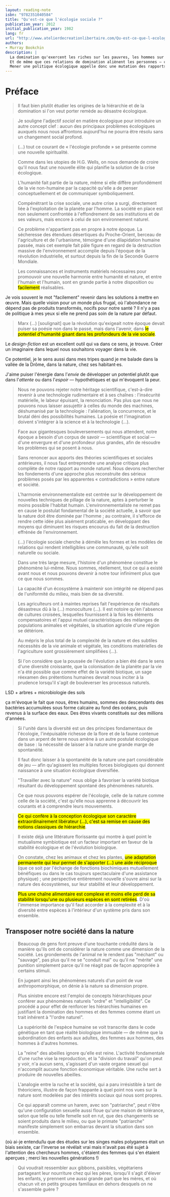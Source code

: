 ```yaml
---
layout: reading-note
isbn: "9782351040584"
title: "Qu'est-ce que l'écologie sociale ?"
publication_year: 2012
initial_publication_year: 1982
lang: fr
url: "http://www.atelierdecreationlibertaire.com/Qu-est-ce-que-l-ecologie-sociale,756.html"
authors:
- Murray Bookchin
description: |
  La domination qu'exercent les riches sur les pauvres, les hommes sur les femmes, les vieux sur les jeunes, se prolonge dans la domination que les sociétés fondées sur la hiérarchie exercent sur leur environnement.
  Et de même que ces relations de domination aliènent les personnes — c'est-à-dire détruisent ou réduisent leur potentialité humaine —, de même ces sociétés hiérarchiques détruisent la nature.
  Mener une politique écologique appelle donc une mutation des rapports politiques au sein de la société : « protéger la nature » suppose l'émancipation sociale.
---
```


# Préface

> Il faut bien plutôt étudier les origines de la hiérarchie et de la domination si l'on veut porter remède au désastre écologique.

> Je souligne l'adjectif _social_ en matière écologique pour introduire un autre concept clef : aucun des principaux problèmes écologiques auxquels nous nous affrontons aujourd'hui ne pourra être résolu sans un changement social profond.

> (…) tout ce courant de « l'écologie profonde » se présente comme une nouvelle spiritualité.

> Comme dans les utopies de H.G. Wells, on nous demande de croire qu'il nous faut une nouvelle élite qui planifie la solution de la crise écologique.

> L'humanité fait partie de la nature, même si elle diffère profondément de la vie non-humaine par la capacité qu'elle a de penser conceptuellement et de communiquer symboliquement.

> Compénétrant la crise sociale, une autre crise a surgi, directement liée à l'exploitation de la planète par l'homme. La société en place est non seulement confrontée à l'effondrement de ses institutions et de ses valeurs, mais encore à celui de son environnement naturel.

> Ce problème n'appartient pas en propre à notre époque. La sécheresse des étendues désertiques du Proche-Orient, berceau de l'agriculture et de l'urbanisme, témoigne d'une dilapidation humaine passée, mais cet exemple fait pâle figure en regard de la destruction massive de l'environnement accomplie depuis l'époque de la révolution industrielle, et surtout depuis la fin de la Seconde Guerre Mondiale.

> Les connaissances et instruments matériels nécessaires pour promouvoir une nouvelle harmonie entre humanité et nature, et entre l'humain et l'humain, sont en grande partie à notre disposition ou <mark>facilement</mark> réalisables.

Je vois souvent le mot "facilement" revenir dans les solutions à mettre en œuvre. Mais quelle vision pour un monde plus frugal, où l'abondance ne dépend pas de produits transformés, nocifs pour notre santé ? Il n'y a pas de politique à mes yeux si elle ne prend pas soin de la nature par défaut.

> Marx (…) [soulignait] que la révolution qu'exigeait notre époque devait puiser sa poésie non dans le passé, mais dans l'avenir, dans <mark>le potentiel d'humanité gisant dans les profondeurs de la vie sociale</mark>.

Le _design-fiction_ est un excellent outil qui va dans ce sens, je trouve. Créer un imaginaire dans lequel nous souhaitons voyager dans la vie.

Ce potentiel, je le sens aussi dans mes tripes quand je me balade dans la vallée de la Drôme, dans la nature, chez ses habitant·es.

J'aime puiser l'énergie dans l'_envie_ de développer un potentiel plutôt que dans l'_attente_ ou dans l'_espoir_ — hypothétiques et qui m'évoquent la peur.

> Nous ne pouvons rejeter notre héritage scientifique, c'est-à-dire revenir à une technologie rudimentaire et à ses chaînes : l'insécurité matérielle, le labeur épuisant, la renonciation. Pas plus que nous ne pouvons nous laisser assujettir à celles du monde des machines, déshumanisé par la technologie : l'aliénation, la concurrence, et le brutal déni des possibilités humaines.
> La poésie et l'imagination doivent s'intégrer à la science et à la technologie (…).

> Face aux gigantesques bouleversements qui nous attendent, notre époque a besoin d'un corpus de savoir — scientifique et social — d'une envergure et d'une profondeur plus grandes, afin de résoudre les problèmes qui se posent à nous.

> Sans renoncer aux apports des théories scientifiques et sociales antérieures, il nous faut entreprendre une analyse critique plus complète de notre rapport au monde naturel.
> Nous devons rechercher les fondements d'une approche plus reconstruite des sérieux problèmes posés par les apparentes « contradictions » entre nature et société.

> L'harmonie environnementaliste est centrée sur le développement de nouvelles techniques de pillage de la nature, aptes à perturber le moins possible l'habitat humain. L'environnementaliste ne remet pas en cause le postulat fondamental de la société actuelle, à savoir que la nature doit être dominée par l'homme ; au contraire, il s'efforce de rendre cette idée plus aisément praticable, en développant des moyens qui diminuent les risques encourus du fait de la destruction effrénée de l'environnement.

> (…) l'écologie sociale cherche à démêle les formes et les modèles de relations qui rendent intelligibles une communauté, qu'elle soit naturelle ou sociale.

> Dans une très large mesure, l'histoire d'un phénomène constitue le phénomène lui-même. Nous sommes, réellement, tout ce qui a existé avant nous et nous pouvons devenir à notre tour infiniment plus que ce que nous sommes.

> La capacité d'un écosystème à maintenir son intégrité ne dépend pas de l'uniformité du milieu, mais bien de sa diversité.

> Les agriculteurs ont à maintes reprises fait l'expérience de résultats désastreux dû à la (…) monoculture (…). Il est notoire qu'en l'absence de cultures croisées, lesquelles fournissent à la fois les éléments compensatoires et l'appui mutuel caractéristiques des mélanges de populations animales et végétales, la situation agricole d'une région se détériore.

> Au mépris le plus total de la complexité de la nature et des subtiles nécessités de la vie animale et végétale, les conditions matérielles de l'agriculture sont grossièrement simplifiées (…).

> Si l'on considère que la poussée de l'évolution a bien été dans le sens d'une diversité croissante, que la colonisation de la planète par la vie n'a été possible que comme effet de la variété biotique, un sage réexamen des prétentions humaines devrait nous inciter à la prudence lorsqu'il s'agit de bouleverser les processus naturels.

LSD + arbres + microbiologie des sols

ça m'évoque le fait que nous, êtres humains, sommes des descendants des bactéries accumulées sous forme calcaire au fond des océans, puis revenus à la surface des eaux. Des êtres vivants constitués sur des millions d'années.

> Si l'unité dans la diversité est un des principes fondamentaux de l'écologie, l'inépuisable richesse de la flore et de la faune contenue dans un arpent de terre nous amène à un autre postulat écologique de base : la nécessité de laisser à la nature une grande marge de spontanéité.

> Il faut donc laisser à la spontanéité de la nature une part considérable de jeu — afin qu'agissent les multiples forces biologiques qui donnent naissance à une situation écologique diversifiée.

> "Travailler avec la nature" nous oblige à favoriser la variété biotique résultant du développement spontané des phénomènes naturels.

> Ce que nous pouvons espérer de l'écologie, celle de la nature comme celle de la société, c'est qu'elle nous apprenne à découvrir les courants et à comprendre leurs mouvements.

> <mark>Ce qui confère à la conception écologique son caractère extraordinairement libérateur (…), c'est sa remise en cause des notions classiques de hiérarchie</mark>.

> Il existe déjà une littérature florissante qui montre à quel point le mutualisme symbiotique est un facteur important en faveur de la stabilité écologique et de l'évolution biologique.

> On constate, chez les animaux et chez les plantes, <mark>une adaptation permanente qui leur permet de s'apporter (…) une aide réciproque</mark> (que ce soit par l'échange de fonctions biochimiques mutuellement bénéfiques ou dans le cas toujours spectaculaire d'une assistance physique) ; une perspective entièrement nouvelle s'ouvre ainsi sur la nature des écosystèmes, sur leur stabilité et leur développement.

> <mark>Plus une chaîne alimentaire est complexe et moins elle perd de sa stabilité lorsqu'une ou plusieurs espèces en sont retirées</mark>. D'où l'immense importance qu'il faut accorder à la complexité et à la diversité entre espèces à l'intérieur d'un système pris dans son ensemble.

## Transposer notre société dans la nature

> Beaucoup de gens font preuve d'une touchante crédulité dans la manière qu'ils ont de considérer la nature comme une dimension de la société.
> Les grondements de l'animal ne le rendent pas "méchant" ou "sauvage", pas plus qu'il ne se "conduit mal" ou qu'il ne "mérite" une punition simplement parce qu'il ne réagit pas de façon appropriée à certains stimuli.

> En jugeant ainsi les phénomènes naturels d'un point de vue anthropomorphique, on dénie à la nature sa dimension propre.

> Plus sinistre encore est l'emploi de concepts hiérarchiques pour conférer aux phénomènes naturels "ordre" et "intelligibilité". Ce procédé a pour effet de renforcer les hiérarchies humaines en justifiant la domination des hommes et des femmes comme étant un trait inhérent à "l'ordre naturel".
>
> La supériorité de l'espèce humaine se voit transcrite dans le code génétique en tant que réalité biologique immuable — de même que la subordination des enfants aux adultes, des femmes aux hommes, des hommes à d'autres hommes.

> La "reine" des abeilles ignore qu'elle est reine. L'activité fondamentale d'une ruche vise la reproduction, et la "division du travail" qu'on peut y voir, n'a aucun sens, s'agissant d'un vaste organe sexuel qui n'accomplit aucune fonction économique véritable. Une ruche sert à produire de nouvelles abeilles.

> L'analogie entre la ruche et la société, qui a paru irrésistible à tant de théoriciens, illustre de façon frappante à quel point nos vues sur la nature sont modelées par des intérêts sociaux qui nous sont propres.

> Ce qui apparaît comme un harem, avec son "patriarche", peut n'être qu'une configuration sexuelle aussi floue qu'une maison de tolérance, selon que telle ou telle femelle soit en rut, que des changements se soient produits dans le milieu, ou que le primate "patriarche" manifeste simplement son embarras devant la situation dans son ensemble.

(où ai-je entendu/lu que des études sur les singes males polygames était un biais sexiste, car l'inverse se révélait vrai mais n'avait pas été sujet à l'attention des chercheurs hommes, c'étaient des femmes qui s'en étaient aperçues ; merci les nouvelles générations !)

> Qui voudrait ressembler aux gibbons, paisibles, végétariens partageant leur nourriture chez qui les pères, lorsqu'il s'agit d'élever les enfants, y prennent une aussi grande part que les mères, et où chacun vit en petits groupes familiaux en dehors desquels on ne s'assemble guère ?

